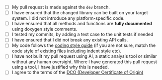 - [ ] My pull request is made against the `dev` branch.
- [ ] I have ensured that the changed library can be built on your target system. I did not introduce any platform-specific code.
- [ ] I have ensured that all methods and functions are **fully documented** using doxygen style comments.
- [ ] I tested my commits, by adding a test case to the unit tests if needed
- [ ] I have ensured that I did not break any existing API calls.
- [ ] My code follows the [coding style guide](https://dpp.dev/coding-standards.html) (if you are not sure, match the code style of existing files including indent style etc).
- [ ] I have not built my pull request using AI, a static analysis tool or similar without any human oversight. Where I have generated this pull request using a tool, I have justified why this is needed.
- [ ] I agree to the terms of the [DCO (Developer Certificate of Origin)]((https://dpp.dev/coding-standards.html))
